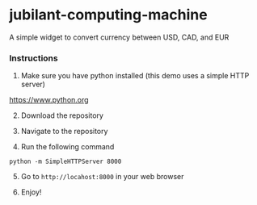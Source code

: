 # jubilant-computing-machine

A simple widget to convert currency between USD, CAD, and EUR

### Instructions

1. Make sure you have python installed (this demo uses a simple HTTP server)

https://www.python.org

2. Download the repository

3. Navigate to the repository

4. Run the following command

`python -m SimpleHTTPServer 8000`

5. Go to `http://locahost:8000` in your web browser

6. Enjoy!
